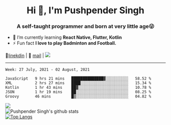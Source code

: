 <h1 align="center">Hi 👋, I'm Pushpender Singh</h1>
<h3 align="center">A self-taught programmer and born at very little age😜</h3>

- 🌱 I’m currently learning **React Native, Flutter, Kotlin**
- ⚡ Fun fact **I love to play Badminton and Football.**

👔[linekdin](https://www.linkedin.com/in/pushpender-singh-240061202/) | 📧 [mail](mailto:pushpendersingh694@gmail.com) | ![](https://komarev.com/ghpvc/?username=pushpender-singh-ap&color=blue)


---

<!--START_SECTION:waka-->
```text
Week: 27 July, 2021 - 02 August, 2021

JavaScript   9 hrs 21 mins   ██████████████▓░░░░░░░░░░   58.52 % 
XML          2 hrs 27 mins   ████░░░░░░░░░░░░░░░░░░░░░   15.34 % 
Kotlin       1 hr 43 mins    ██▓░░░░░░░░░░░░░░░░░░░░░░   10.78 % 
JSON         1 hr 19 mins    ██░░░░░░░░░░░░░░░░░░░░░░░   08.25 % 
Groovy       46 mins         █▒░░░░░░░░░░░░░░░░░░░░░░░   04.82 % 
```
<!--END_SECTION:waka-->

<img align="left" src="https://github-readme-streak-stats.herokuapp.com/?user=pushpender-singh-ap&theme=dark" /></br>
![Pushpender Singh's github stats](https://github-readme-stats.vercel.app/api?username=pushpender-singh-ap&show_icons=true&theme=radical&count_private=true)</br>
[![Top Langs](https://github-readme-stats.vercel.app/api/top-langs/?username=pushpender-singh-ap&theme=radical)](https://github.com/pushpender-singh-ap/github-readme-stats)
